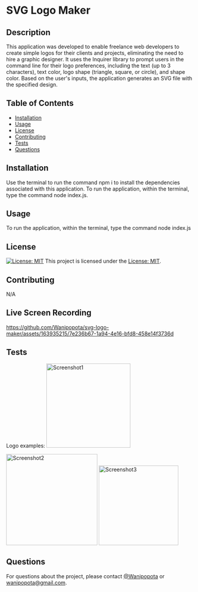 # SVG Logo Maker
  
  ## Description
  This application was developed to enable freelance web developers to create simple logos for their clients and projects, eliminating the need to hire a graphic designer. It uses the Inquirer library to prompt users in the command line for their logo preferences, including the text (up to 3 characters), text color, logo shape (triangle, square, or circle), and shape color. Based on the user's inputs, the application generates an SVG file with the specified design.
  
  ## Table of Contents
  - [Installation](#installation)
  - [Usage](#usage)
  - [License](#license)
  - [Contributing](#contributing)
  - [Tests](#tests)
  - [Questions](#questions)
  
  ## Installation
  Use the terminal to run the command npm i to install the dependencies associated with this application. To run the application, within the terminal, type the command node index.js.
  
  ## Usage
  To run the application, within the terminal, type the command node index.js
  
  ## License
  [![License: MIT](https://img.shields.io/badge/License-MIT-yellow.svg)](https://opensource.org/licenses/MIT)
  This project is licensed under the [License: MIT](https://opensource.org/licenses/MIT).
  
  ## Contributing
  N/A

  ## Live Screen Recording 
  https://github.com/Wanipopota/svg-logo-maker/assets/163935215/7e236b67-1a94-4e16-bfd8-458e14f3736d
  ## Tests
  Logo examples:
  <img width="226" alt="Screenshot1" src="https://github.com/Wanipopota/svg-logo-maker/assets/163935215/a18aa89f-e846-4097-96d5-2b301158f545.png">

  <img width="245" alt="Screenshot2" src="https://github.com/Wanipopota/svg-logo-maker/assets/163935215/c5f6e797-0383-4427-b026-e7315f5cd644.png">

  <img width="214" alt="Screenshot3" src="https://github.com/Wanipopota/svg-logo-maker/assets/163935215/c049bb41-71fb-4a6b-8f9c-a2bcba8b195a.png">
 
  ## Questions
  For questions about the project, please contact [@Wanipopota](https://github.com/Wanipopota) or wanipopota@gmail.com.
  
